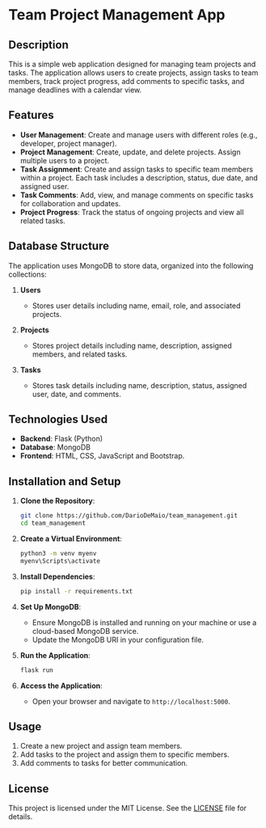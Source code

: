 # Team Project Management App

## Description

This is a simple web application designed for managing team projects and tasks. The application allows users to create projects, assign tasks to team members, track project progress, add comments to specific tasks, and manage deadlines with a calendar view.

## Features

- **User Management**: Create and manage users with different roles (e.g., developer, project manager).
- **Project Management**: Create, update, and delete projects. Assign multiple users to a project.
- **Task Assignment**: Create and assign tasks to specific team members within a project. Each task includes a description, status, due date, and assigned user.
- **Task Comments**: Add, view, and manage comments on specific tasks for collaboration and updates.
- **Project Progress**: Track the status of ongoing projects and view all related tasks.

## Database Structure

The application uses MongoDB to store data, organized into the following collections:

1. **Users**
    - Stores user details including name, email, role, and associated projects.
    
2. **Projects**
    - Stores project details including name, description, assigned members, and related tasks.
    
3. **Tasks**
    - Stores task details including name, description, status, assigned user, date, and comments.

## Technologies Used

- **Backend**: Flask (Python)
- **Database**: MongoDB
- **Frontend**: HTML, CSS, JavaScript and Bootstrap.

## Installation and Setup

1. **Clone the Repository**:
    ```bash
    git clone https://github.com/DarioDeMaio/team_management.git
    cd team_management
    ```

2. **Create a Virtual Environment**:
    ```bash
    python3 -m venv myenv
    myenv\Scripts\activate
    ```

3. **Install Dependencies**:
    ```bash
    pip install -r requirements.txt
    ```

4. **Set Up MongoDB**:
    - Ensure MongoDB is installed and running on your machine or use a cloud-based MongoDB service.
    - Update the MongoDB URI in your configuration file.

5. **Run the Application**:
    ```bash
    flask run
    ```

6. **Access the Application**:
    - Open your browser and navigate to `http://localhost:5000`.

## Usage

1. Create a new project and assign team members.
2. Add tasks to the project and assign them to specific members.
3. Add comments to tasks for better communication.

## License

This project is licensed under the MIT License. See the [LICENSE](LICENSE) file for details.
